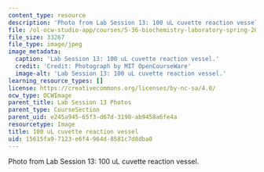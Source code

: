 ```yaml
---
content_type: resource
description: 'Photo from Lab Session 13: 100 uL cuvette reaction vessel.'
file: /ol-ocw-studio-app/courses/5-36-biochemistry-laboratory-spring-2009/15615fa97123e6f4964d8581c7d8dba0_Lab13_2.jpg
file_size: 33267
file_type: image/jpeg
image_metadata:
  caption: 'Lab Session 13: 100 uL cuvette reaction vessel.'
  credit: 'Credit: Photograph by MIT OpenCourseWare'
  image-alt: 'Lab Session 13: 100 uL cuvette reaction vessel.'
learning_resource_types: []
license: https://creativecommons.org/licenses/by-nc-sa/4.0/
ocw_type: OCWImage
parent_title: Lab Session 13 Photos
parent_type: CourseSection
parent_uid: e245a945-65f3-d67d-3190-ab9458a6fe4a
resourcetype: Image
title: 100 uL cuvette reaction vessel
uid: 15615fa9-7123-e6f4-964d-8581c7d8dba0
---
```

Photo from Lab Session 13: 100 uL cuvette reaction vessel.